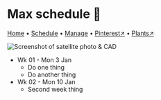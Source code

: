 # Max schedule 📆

[Home](https://grwd.uk/max/) • [Schedule](https://grwd.uk/max/schedule) • [Manage](https://grwd.uk/max/manage) • [Pinterest↗](https://pinterest.co.uk/NatureWorksGarden/max) • [Plants↗](https://bit.ly/max-plants)

![Screenshot of satellite photo & CAD](https://res.cloudinary.com/growdigital/image/upload/w_320/v1677774794/max/cad-screenshot.jpg)

* Wk 01 - Mon 3 Jan
    * Do one thing
    * Do another thing
* Wk 02 - Mon 10 Jan
    * Second week thing

